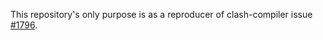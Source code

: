 This repository's only purpose is as a reproducer of clash-compiler issue [#1796](https://github.com/clash-lang/clash-compiler/issues/1796).
